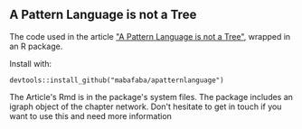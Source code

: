 ## A Pattern Language is not a Tree

The code used in the article ["A Pattern Language is not a Tree"](http://www.martinbarner.de/projects.php?id=5), wrapped in an R package.

Install with:

```{r}
devtools::install_github("mabafaba/apatternlanguage")
```

The Article's Rmd is in the package's system files.
The package includes an igraph object of the chapter network.
Don't hesitate to get in touch if you want to use this and need more information
